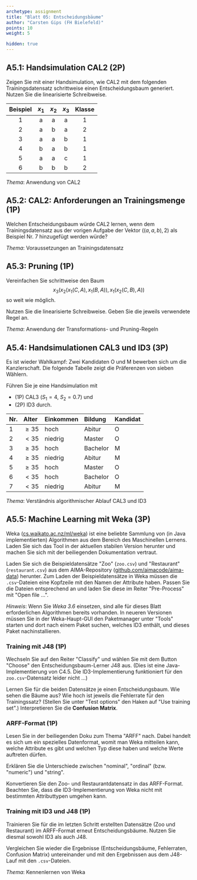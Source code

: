 ```yaml
---
archetype: assignment
title: "Blatt 05: Entscheidungsbäume"
author: "Carsten Gips (FH Bielefeld)"
points: 10
weight: 5

hidden: true
---
```




## A5.1: Handsimulation CAL2 (2P)

Zeigen Sie mit einer Handsimulation, wie CAL2 mit dem folgenden
Trainingsdatensatz schrittweise einen Entscheidungsbaum generiert.
Nutzen Sie die linearisierte Schreibweise.

| Beispiel | $x_1$ | $x_2$ | $x_3$ | Klasse |
|:--------:|:-----:|:-----:|:-----:|:------:|
|    1     |   a   |   a   |   a   |   1    |
|    2     |   a   |   b   |   a   |   2    |
|    3     |   a   |   a   |   b   |   1    |
|    4     |   b   |   a   |   b   |   1    |
|    5     |   a   |   a   |   c   |   1    |
|    6     |   b   |   b   |   b   |   2    |

*Thema*: Anwendung von CAL2



## A5.2: CAL2: Anforderungen an Trainingsmenge (1P)

Welchen Entscheidungsbaum würde CAL2 lernen, wenn dem Trainingsdatensatz aus
der vorigen Aufgabe der Vektor $((a,a,b), 2)$ als Beispiel Nr. 7 hinzugefügt
werden würde?

*Thema*: Voraussetzungen an Trainingsdatensatz



## A5.3: Pruning (1P)

Vereinfachen Sie schrittweise den Baum
$$x_3(x_2(x_1(C,A), x_1(B,A)), x_1(x_2(C,B), A))$$
so weit wie möglich.

Nutzen Sie die linearisierte Schreibweise.
Geben Sie die jeweils verwendete Regel an.

*Thema*: Anwendung der Transformations- und Pruning-Regeln



## A5.4: Handsimulationen CAL3 und ID3 (3P)

Es ist wieder Wahlkampf: Zwei Kandidaten O und M bewerben sich um die
Kanzlerschaft. Die folgende Tabelle zeigt die Präferenzen von sieben Wählern.

Führen Sie je eine Handsimulation mit
-   (1P) CAL3 ($S_1=4$, $S_2=0.7$) und
-   (2P) ID3 durch.

| Nr. | Alter    | Einkommen | Bildung  | Kandidat |
|:----|:---------|:----------|:---------|:---------|
| 1   | $\ge 35$ | hoch      | Abitur   | O        |
| 2   | $< 35$   | niedrig   | Master   | O        |
| 3   | $\ge 35$ | hoch      | Bachelor | M        |
| 4   | $\ge 35$ | niedrig   | Abitur   | M        |
| 5   | $\ge 35$ | hoch      | Master   | O        |
| 6   | $< 35$   | hoch      | Bachelor | O        |
| 7   | $< 35$   | niedrig   | Abitur   | M        |

*Thema*: Verständnis algorithmischer Ablauf CAL3 und ID3



## A5.5: Machine Learning mit Weka (3P)

Weka ([cs.waikato.ac.nz/ml/weka](https://www.cs.waikato.ac.nz/ml/weka/)) ist eine
beliebte Sammlung von (in Java implementierten) Algorithmen aus dem Bereich des
Maschinellen Lernens. Laden Sie sich das Tool in der aktuellen stabilen Version
herunter und machen Sie sich mit der beiliegenden Dokumentation vertraut.

Laden Sie sich die Beispieldatensätze "Zoo" (`zoo.csv`) und "Restaurant" (`restaurant.csv`)
aus dem AIMA-Repository ([github.com/aimacode/aima-data](https://github.com/aimacode/aima-data))
herunter. Zum Laden der Beispieldatensätze in Weka müssen die `.csv`-Dateien eine
Kopfzeile mit den Namen der Attribute haben. Passen Sie die Dateien entsprechend an
und laden Sie diese im Reiter "Pre-Process" mit "Open file ...".

*Hinweis*: Wenn Sie *Weka 3.6* einsetzen, sind alle für dieses Blatt erforderlichen
Algorithmen bereits vorhanden. In neueren Versionen müssen Sie in der Weka-Haupt-GUI
den Paketmanager unter "Tools" starten und dort nach einem Paket suchen, welches ID3
enthält, und dieses Paket nachinstallieren.

### Training mit J48 (1P)

Wechseln Sie auf den Reiter "Classify" und wählen Sie mit dem Button "Choose" den
Entscheidungsbaum-Lerner J48 aus. (Dies ist eine Java-Implementierung von C4.5. Die
ID3-Implementierung funktioniert für den `zoo.csv`-Datensatz leider nicht ...)

Lernen Sie für die beiden Datensätze je einen Entscheidungsbaum. Wie sehen die Bäume
aus? Wie hoch ist jeweils die Fehlerrate für den Trainingssatz? (Stellen Sie unter
"Test options" den Haken auf "Use training set".) Interpretieren Sie die **Confusion
Matrix**.

### ARFF-Format (1P)

Lesen Sie in der beiliegenden Doku zum Thema "ARFF" nach. Dabei handelt es sich um ein
spezielles Datenformat, womit man Weka mitteilen kann, welche Attribute es gibt und
welchen Typ diese haben und welche Werte auftreten dürfen.

Erklären Sie die Unterschiede zwischen "nominal", "ordinal" (bzw. "numeric") und "string".

Konvertieren Sie den Zoo- und Restaurantdatensatz in das ARFF-Format. Beachten Sie, dass
die ID3-Implementierung von Weka nicht mit bestimmten Attributtypen umgehen kann.

### Training mit ID3 und J48 (1P)

Trainieren Sie für die im letzten Schritt erstellten Datensätze (Zoo und Restaurant) im
ARFF-Format erneut Entscheidungsbäume. Nutzen Sie diesmal sowohl ID3 als auch J48.

Vergleichen Sie wieder die Ergebnisse (Entscheidungsbäume, Fehlerraten, Confusion Matrix)
untereinander und mit den Ergebnissen aus dem J48-Lauf mit den `.csv`-Dateien.

*Thema*: Kennenlernen von Weka
